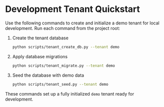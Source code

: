 # Development Tenant Quickstart

Use the following commands to create and initialize a demo tenant for local development.
Run each command from the project root:

1. Create the tenant database
   ```bash
   python scripts/tenant_create_db.py --tenant demo
   ```
2. Apply database migrations
   ```bash
   python scripts/tenant_migrate.py --tenant demo
   ```
3. Seed the database with demo data
   ```bash
   python scripts/tenant_seed.py --tenant demo
   ```

These commands set up a fully initialized `demo` tenant ready for development.
